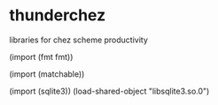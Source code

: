 # thunderchez
libraries for chez scheme productivity

(import (fmt fmt)) 

(import (matchable))

(import (sqlite3))
(load-shared-object "libsqlite3.so.0")


